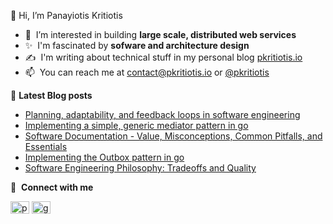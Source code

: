 👋 Hi, I’m Panayiotis Kritiotis
- :monocle_face: &nbsp;I’m interested in building **large scale, distributed web services**
- ✨ &nbsp;I'm fascinated by **sofware and architecture design**
- :writing_hand:&nbsp;&nbsp;I'm writing about technical stuff in my personal blog [pkritiotis.io](https://pkritiotis.io)
- 📫 &nbsp;You can reach me at contact@pkritiotis.io or [@pkritiotis](https://twitter.com/pkritiotis)


:page_facing_up:&nbsp;**Latest Blog posts**<br>
<!-- BLOG-POST-LIST:START -->
- [Planning, adaptability, and feedback loops in software engineering](http://pkritiotis.io/feedback-loops/)
- [Implementing a simple, generic mediator pattern in go](http://pkritiotis.io/mediator-pattern-in-go/)
- [Software Documentation - Value, Misconceptions, Common Pitfalls, and Essentials](http://pkritiotis.io/software-documentation/)
- [Implementing the Outbox pattern in go](http://pkritiotis.io/outbox-pattern-in-go/)
- [Software Engineering Philosophy: Tradeoffs and Quality](http://pkritiotis.io/software-engineering-philosophy-tradeoffs-quality/)
<!-- BLOG-POST-LIST:END -->


🔗 &nbsp;**Connect with me**
<p align="left">
<a href="https://twitter.com/pkritiotis" target="blank"><img align="center" src="https://raw.githubusercontent.com/rahuldkjain/github-profile-readme-generator/master/src/images/icons/Social/twitter.svg" alt="pkritiotis" height="20" width="30" /></a>
<a href="https://linkedin.com/in/pkritiotis" target="blank"><img align="center" src="https://raw.githubusercontent.com/rahuldkjain/github-profile-readme-generator/master/src/images/icons/Social/linked-in-alt.svg" alt="gautamkrishnar" height="20" width="30" /></a>

<!---
pkritiotis/pkritiotis is a ✨ special ✨ repository because its `README.md` (this file) appears on your GitHub profile.
You can click the Preview link to take a look at your changes.
--->
